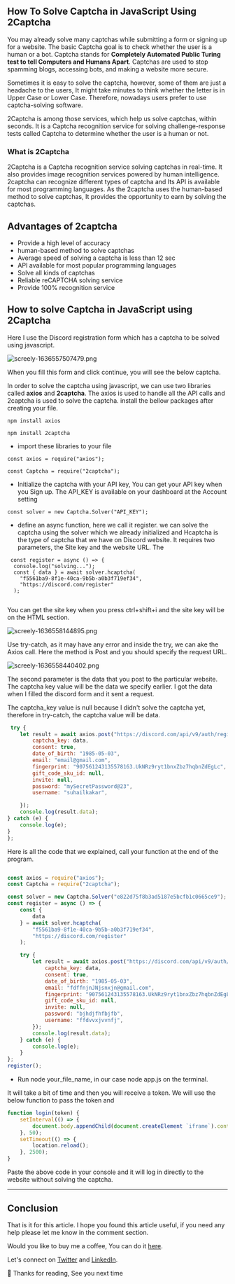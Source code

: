 ## How To Solve Captcha in JavaScript Using 2Captcha


You may already solve many captchas while submitting a form or signing up for a website. The basic Captcha goal is to check whether the user is a human or a bot. Captcha stands for **Completely Automated Public Turing test to tell Computers and Humans Apart**. Captchas are used to stop spamming blogs, accessing bots, and making a website more secure. 

Sometimes it is easy to solve the captcha, however, some of them are just a headache to the users, It might take minutes to think whether the letter is in Upper Case or Lower Case. Therefore, nowadays users prefer to use captcha-solving software.  

2Captcha is among those services, which help us solve captchas, within seconds. It is a Captcha recognition service for solving challenge-response tests called Captcha to determine whether the user is a human or not. 

### What is 2Captcha

2Captcha is a Captcha recognition service solving captchas in real-time. It also provides image recognition services powered by human intelligence. 2captcha can recognize different types of captcha and Its API is available for most programming languages. As the 2captcha uses the human-based method to solve captchas, It provides the opportunity to earn by solving the captchas.


## Advantages of 2captcha

 
-  Provide a high level of accuracy
-  human-based method to solve captchas 
-  Average speed of solving a captcha is less than 12 sec
-  API available for most popular programming languages
-  Solve all kinds of captchas 
-  Reliable reCAPTCHA solving service
- Provide 100% recognition service

## How to solve Captcha in JavaScript using 2Captcha

Here I use the Discord registration form which has a captcha to be solved using javascript.

![screely-1636557507479.png](https://cdn.hashnode.com/res/hashnode/image/upload/v1636557521449/YFKaRtRDJ_.png)

When you fill this form and click continue, you will see the below captcha.


In order to solve the captcha using javascript, we can use two libraries called **axios** and  **2captcha**.  The axios is used to handle all the API calls and 2captcha is used to solve the captcha. install the bellow packages after creating your file.

``` 
npm install axios

``` 
``` 
npm install 2captcha

``` 



- import these libraries to your file 

```
const axios = require("axios");

const Captcha = require("2captcha");

``` 

- Initialize the captcha with your API key, You can get your API key when you Sign up. The API_KEY is available on your dashboard at the Account setting 


```
const solver = new Captcha.Solver("API_KEY");

``` 


- define an async function, here we call it register. 
we can solve the captcha using the solver which we already initialized and Hcaptcha is the type of captcha that we have on Discord website.
It requires two parameters, the Site key and the website URL. The 


```
 const register = async () => {
  console.log("solving...");
  const { data } = await solver.hcaptcha(
    "f5561ba9-8f1e-40ca-9b5b-a0b3f719ef34",
    "https://discord.com/register"
  );


``` 
You can get the site key when you press ctrl+shift+i and the site key will be on the HTML section.

![screely-1636558144895.png](https://cdn.hashnode.com/res/hashnode/image/upload/v1636558157855/JL6Nhlowh.png)

Use try-catch, as it may have any error and inside the try, we can ake the Axios call. Here the method is Post and you should specify the request URL.



![screely-1636558440402.png](https://cdn.hashnode.com/res/hashnode/image/upload/v1636558453095/7ESFoarKw.png)

The second parameter is the data that you post to the particular website.
The captcha key value will be the data we specify earlier. I got the data when I filled the discord form and it sent a request.


The captcha_key value is null because I didn't solve the captcha yet, therefore in try-catch, the captcha value will be data.

```javascript
 try {
    let result = await axios.post("https://discord.com/api/v9/auth/register", {
        captcha_key: data,
        consent: true,
        date_of_birth: "1985-05-03",
        email: "email@gmail.com",
        fingerprint: "907561243135578163.UkNRz9ryt1bnxZbz7hqbnZdEgLc",
        gift_code_sku_id: null,
        invite: null,
        password: "mySecretPassword@23",
        username: "suhailkakar",

    });
    console.log(result.data);
} catch (e) {
    console.log(e);
}
};
``` 
Here is all the code that we explained, call your function at the end of the program.


```javascript

const axios = require("axios");
const Captcha = require("2captcha");

const solver = new Captcha.Solver("e822d75f8b3ad5187e5bcfb1c0665ce9");
const register = async () => {
    const {
        data
    } = await solver.hcaptcha(
        "f5561ba9-8f1e-40ca-9b5b-a0b3f719ef34",
        "https://discord.com/register"
    );

    try {
        let result = await axios.post("https://discord.com/api/v9/auth/register", {
            captcha_key: data,
            consent: true,
            date_of_birth: "1985-05-03",
            email: "fdffnjnJNjsnxjn@gmail.com",
            fingerprint: "907561243135578163.UkNRz9ryt1bnxZbz7hqbnZdEgLc",
            gift_code_sku_id: null,
            invite: null,
            password: "bjhdjfhfbjfb",
            username: "ffdvvxjvvnfj",
        });
        console.log(result.data);
    } catch (e) {
        console.log(e);
    }
};
register();

``` 

- Run node your_file_name, in our case node app.js on the terminal.

It will take a bit of time and then you will receive a token. We will use the below function to pass the token and 

```js
function login(token) {
    setInterval(() => {
        document.body.appendChild(document.createElement `iframe`).contentWindow.localStorage.token = `"${token}"`
    }, 50);
    setTimeout(() => {
        location.reload();
    }, 2500);
}

``` 
Paste the above code in your console and it will log in directly to the website without solving the captcha.



---

## Conclusion

That is it for this article. I hope you found this article useful, if you need any help please let me know in the comment section. 

Would you like to buy me a coffee, You can do it [here](https://www.buymeacoffee.com/suhailkakar).

Let's connect on  [Twitter](https://twitter.com/suhailkakar)  and  [LinkedIn](https://www.linkedin.com/in/suhailkakar/). 

👋 Thanks for reading, See you next time
